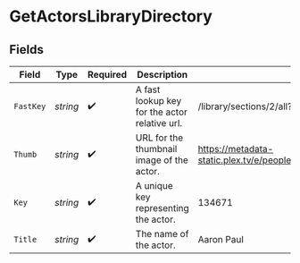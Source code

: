 # GetActorsLibraryDirectory


## Fields

| Field                                                                         | Type                                                                          | Required                                                                      | Description                                                                   | Example                                                                       |
| ----------------------------------------------------------------------------- | ----------------------------------------------------------------------------- | ----------------------------------------------------------------------------- | ----------------------------------------------------------------------------- | ----------------------------------------------------------------------------- |
| `FastKey`                                                                     | *string*                                                                      | :heavy_check_mark:                                                            | A fast lookup key for the actor relative url.                                 | /library/sections/2/all?actor=134671                                          |
| `Thumb`                                                                       | *string*                                                                      | :heavy_check_mark:                                                            | URL for the thumbnail image of the actor.                                     | https://metadata-static.plex.tv/e/people/e2a915b537ef720252b6d408bc1f91b3.jpg |
| `Key`                                                                         | *string*                                                                      | :heavy_check_mark:                                                            | A unique key representing the actor.                                          | 134671                                                                        |
| `Title`                                                                       | *string*                                                                      | :heavy_check_mark:                                                            | The name of the actor.                                                        | Aaron Paul                                                                    |